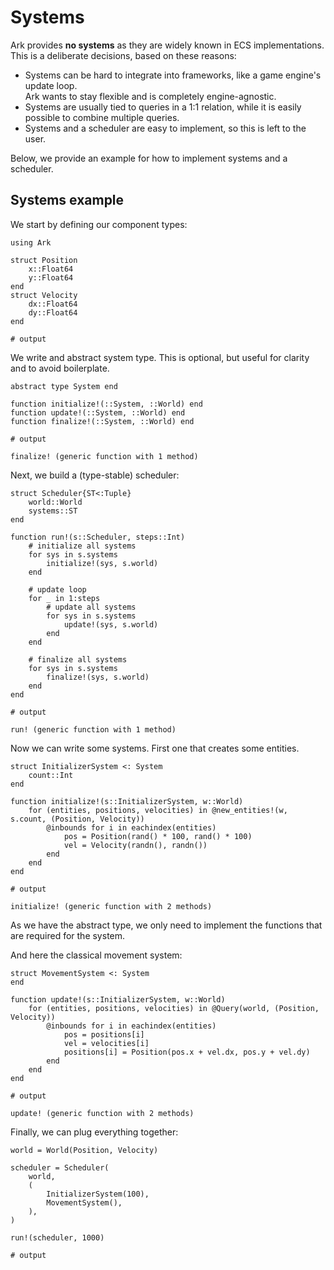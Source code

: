 # Systems

Ark provides **no systems** as they are widely known in ECS implementations.
This is a deliberate decisions, based on these reasons:

- Systems can be hard to integrate into frameworks, like a game engine's update loop.  
  Ark wants to stay flexible and is completely engine-agnostic.
- Systems are usually tied to queries in a 1:1 relation, while it is easily possible to combine multiple queries.
- Systems and a scheduler are easy to implement, so this is left to the user.

Below, we provide an example for how to implement systems and a scheduler.

## Systems example

We start by defining our component types:

```jldoctest systems; output = false
using Ark

struct Position
    x::Float64
    y::Float64
end
struct Velocity
    dx::Float64
    dy::Float64
end

# output

```

We write and abstract system type.
This is optional, but useful for clarity and to avoid boilerplate.

```jldoctest systems; output = false
abstract type System end

function initialize!(::System, ::World) end
function update!(::System, ::World) end
function finalize!(::System, ::World) end

# output

finalize! (generic function with 1 method)
```

Next, we build a (type-stable) scheduler:

```jldoctest systems; output = false
struct Scheduler{ST<:Tuple}
    world::World
    systems::ST
end

function run!(s::Scheduler, steps::Int)
    # initialize all systems
    for sys in s.systems
        initialize!(sys, s.world)
    end

    # update loop
    for _ in 1:steps
        # update all systems
        for sys in s.systems
            update!(sys, s.world)
        end
    end
    
    # finalize all systems
    for sys in s.systems
        finalize!(sys, s.world)
    end
end

# output

run! (generic function with 1 method)
```

Now we can write some systems. First one that creates some entities.

```jldoctest systems; output = false
struct InitializerSystem <: System
    count::Int
end

function initialize!(s::InitializerSystem, w::World)
    for (entities, positions, velocities) in @new_entities!(w, s.count, (Position, Velocity))
        @inbounds for i in eachindex(entities)
            pos = Position(rand() * 100, rand() * 100)
            vel = Velocity(randn(), randn())
        end
    end
end

# output

initialize! (generic function with 2 methods)
```

As we have the abstract type, we only need to implement the functions that are required for the system.

And here the classical movement system:

```jldoctest systems; output = false
struct MovementSystem <: System
end

function update!(s::InitializerSystem, w::World)
    for (entities, positions, velocities) in @Query(world, (Position, Velocity))
        @inbounds for i in eachindex(entities)
            pos = positions[i]
            vel = velocities[i]
            positions[i] = Position(pos.x + vel.dx, pos.y + vel.dy)
        end
    end
end

# output

update! (generic function with 2 methods)
```

Finally, we can plug everything together:

```jldoctest systems; output = false
world = World(Position, Velocity)

scheduler = Scheduler(
    world,
    (
        InitializerSystem(100),
        MovementSystem(),
    ),
)

run!(scheduler, 1000)

# output

```
